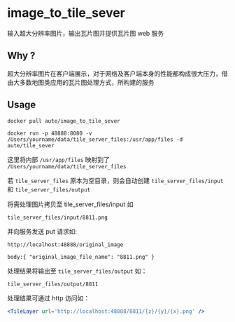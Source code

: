 # image_to_tile_sever

输入超大分辨率图片，输出瓦片图并提供瓦片图 web 服务

## Why ?

超大分辨率图片在客户端展示，对于网络及客户端本身的性能都构成很大压力，借由大多数地图类应用的瓦片图处理方式，所构建的服务 

## Usage

`docker pull aute/image_to_tile_sever`

`docker run -p 48888:8080 -v /Users/yourname/data/tile_server_files:/usr/app/files -d aute/tile_sever`

这里将内部 `/usr/app/files` 映射到了 `/Users/yourname/data/tile_server_files` 

若 `tile_server_files`  原本为空目录，则会自动创建 `tile_server_files/input` 和 `tile_server_files/output`

将需处理图片拷贝至 tile_server_files/input 如

`tile_server_files/input/8811.png`

并向服务发送 put 请求如:

 `http://localhost:48888/original_image`

`body:{
	"original_image_file_name": "8811.png"
}`

处理结果将输出至 `tile_server_files/output` 如：

`tile_server_files/output/8811`

处理结果可通过 http 访问如：

```jsx
<TileLayer url='http://localhost:48888/8811/{z}/{y}/{x}.png' />
```

